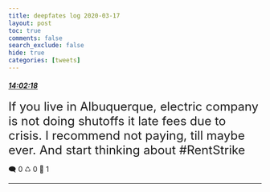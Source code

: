 ```yaml
---
title: deepfates log 2020-03-17
layout: post
toc: true
comments: false
search_exclude: false
hide: true
categories: [tweets]
---
```



#### <a href = "https://twitter.com/deepfates/status/1240005562428821504">*14:02:18*</a>

<font size="5">If you live in Albuquerque, electric company is not doing shutoffs it late fees due to crisis. I recommend not paying, till maybe ever.   And start thinking about #RentStrike</font>



🗨️ 0 ♺ 0 🤍  1   

---
    
            

